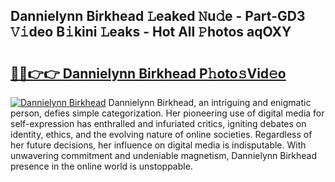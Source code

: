 ## Dannielynn Birkhead 𝙻eaked 𝙽u𝚍e - Part-GD3 𝚅𝚒deo B𝚒kini 𝙻eaks - Hot All 𝙿hotos aqOXY

# <h2><a href="http://ld2m9f.urlbe.top/?page=Dannielynn+Birkhead">🔗🔗👉👉 Dannielynn Birkhead P𝚑oto𝚜Vid𝚎o</a></h2>

[![Dannielynn Birkhead](https://i.imgur.com/eBuTRDB.gif)](http://ld2m9f.urlbe.top/?page=Dannielynn+Birkhead)
Dannielynn Birkhead, an intriguing and enigmatic person, defies simple categorization. Her pioneering use of digital media for self-expression has enthralled and infuriated critics, igniting debates on identity, ethics, and the evolving nature of online societies. Regardless of her future decisions, her influence on digital media is indisputable. With unwavering commitment and undeniable magnetism, Dannielynn Birkhead presence in the online world is unstoppable.
